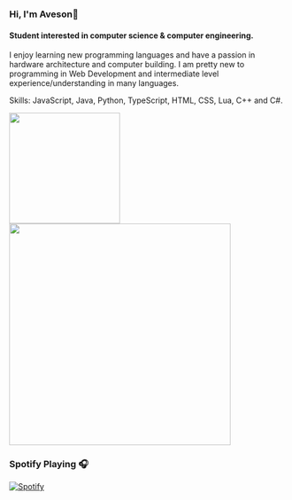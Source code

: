 ### Hi, I'm Aveson👋
#### Student interested in computer science & computer engineering.

I enjoy learning new programming languages and have a passion in hardware architecture and computer building. I am pretty new to programming in Web Development and intermediate level experience/understanding in many languages.

Skills: JavaScript, Java, Python, TypeScript, HTML, CSS, Lua, C++ and C#. 


<a href="https://github.com/anuraghazra/github-readme-stats">
  <img height=200 align="center" src="https://github-readme-stats.vercel.app/api?username=AvesonThyBot&theme=darcula&layout=donut&rank_icon=github" />
</a>
<a href="https://github.com/anuraghazra/github-readme-stats">
  <img height=400 width=400 align="center" src="https://github-readme-stats.vercel.app/api/top-langs/?username=AvesonThyBot"/>
</a>


### Spotify Playing 🎧
[![Spotify](https://novatorem-avesonthybot.vercel.app/api/spotify)](https://open.spotify.com/user/94kssevudgf1dd5328wfgjmy2)
